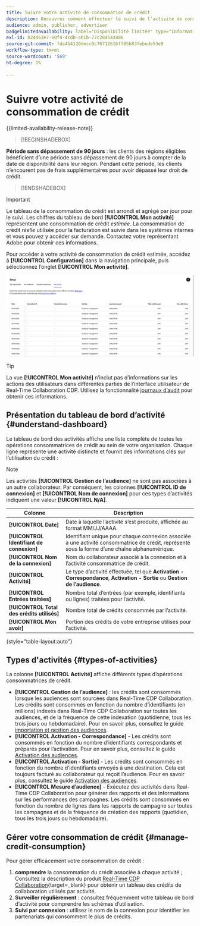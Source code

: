 ```yaml
---
title: Suivre votre activité de consommation de crédit
description: Découvrez comment effectuer le suivi de l’activité de consommation du crédit de votre organisation dans Real-Time CDP Collaboration.
audience: admin, publisher, advertiser
badgelimitedavailability: label="Disponibilité limitée" type="Informative" url="https://helpx.adobe.com/fr/legal/product-descriptions/real-time-customer-data-platform-collaboration.html newtab=true"
exl-id: b24d63e7-60f4-4cdb-ab1b-77c284543486
source-git-commit: fda414120decc0c76712616ff85b83febede53e9
workflow-type: tm+mt
source-wordcount: '569'
ht-degree: 1%

---
```


# Suivre votre activité de consommation de crédit

{{limited-availability-release-note}}

>[!BEGINSHADEBOX]

**Période sans dépassement de 90 jours** : les clients des régions éligibles bénéficient d’une période sans dépassement de 90 jours à compter de la date de disponibilité dans leur région. Pendant cette période, les clients n’encourent pas de frais supplémentaires pour avoir dépassé leur droit de crédit.

>[!ENDSHADEBOX]

>[!IMPORTANT]
>
>Le tableau de la consommation du crédit est arrondi et agrégé par jour pour le suivi. Les chiffres du tableau de bord **[!UICONTROL Mon activité]** représentent une consommation de crédit *estimée*. La consommation de crédit *réelle* utilisée pour la facturation est suivie dans les systèmes internes et vous pouvez y accéder sur demande. Contactez votre représentant Adobe pour obtenir ces informations.

Pour accéder à votre activité de consommation de crédit estimée, accédez à **[!UICONTROL Configuration]** dans la navigation principale, puis sélectionnez l’onglet **[!UICONTROL Mon activité]**.

![Tableau de bord Mon activité affichant les détails de la consommation du crédit](/help/assets/setup/my-activity-credits/activity-dashboard.png)

>[!TIP]
>
>La vue **[!UICONTROL Mon activité]** n’inclut pas d’informations sur les actions des utilisateurs dans différentes parties de l’interface utilisateur de Real-Time Collaboration CDP. Utilisez la fonctionnalité [journaux d’audit](/help/guide/setup/audit-logs.md) pour obtenir ces informations.

## Présentation du tableau de bord d’activité {#understand-dashboard}

Le tableau de bord des activités affiche une liste complète de toutes les opérations consommatrices de crédit au sein de votre organisation. Chaque ligne représente une activité distincte et fournit des informations clés sur l’utilisation du crédit :

>[!NOTE]
>
>Les activités **[!UICONTROL Gestion de l’audience]** ne sont pas associées à un autre collaborateur. Par conséquent, les colonnes **[!UICONTROL ID de connexion]** et **[!UICONTROL Nom de connexion]** pour ces types d’activités indiquent une valeur **[!UICONTROL N/A]**.

| Colonne | Description |
|------------|--------------|
| **[!UICONTROL Date]** | Date à laquelle l’activité s’est produite, affichée au format MM/JJ/AAAA. |
| **[!UICONTROL Identifiant de connexion]** | Identifiant unique pour chaque connexion associée à une activité consommatrice de crédit, représenté sous la forme d’une chaîne alphanumérique. |
| **[!UICONTROL Nom de la connexion]** | Nom du collaborateur associé à la connexion et à l’activité consommatrice de crédit. |
| **[!UICONTROL Activité]** | Le type d’activité effectuée, tel que **Activation - Correspondance**, **Activation - Sortie** ou **Gestion de l’audience**. |
| **[!UICONTROL Entrées traitées]** | Nombre total d’entrées (par exemple, identifiants ou lignes) traitées pour l’activité. |
| **[!UICONTROL Total des crédits utilisés]** | Nombre total de crédits consommés par l’activité. |
| **[!UICONTROL Mon avoir]** | Portion des crédits de votre entreprise utilisés pour l’activité. |

{style="table-layout:auto"}

## Types d&#39;activités {#types-of-activities}

La colonne **[!UICONTROL Activité]** affiche différents types d’opérations consommatrices de crédit.

* **[!UICONTROL Gestion de l’audience]** : les crédits sont consommés lorsque les audiences sont sourcées dans Real-Time CDP Collaboration. Les crédits sont consommés en fonction du nombre d’identifiants (en millions) indexés dans Real-Time CDP Collaboration sur toutes les audiences, et de la fréquence de cette indexation (quotidienne, tous les trois jours ou hebdomadaire). Pour en savoir plus, consultez le guide [importation et gestion des audiences](/help/guide/setup/onboard-audiences.md).
* **[!UICONTROL Activation - Correspondance]** - Les crédits sont consommés en fonction du nombre d’identifiants correspondants et préparés pour l’activation. Pour en savoir plus, consultez le guide [Activation des audiences](/help/guide/collaborate/activate.md).
* **[!UICONTROL Activation - Sortie]** - Les crédits sont consommés en fonction du nombre d’identifiants envoyés à une destination. Cela est toujours facturé au collaborateur qui reçoit l’audience. Pour en savoir plus, consultez le guide [Activation des audiences](/help/guide/collaborate/activate.md).
* **[!UICONTROL Mesure d’audience]** - Exécutez des activités dans Real-Time CDP Collaboration pour générer des rapports et des informations sur les performances des campagnes. Les crédits sont consommés en fonction du nombre de lignes dans les rapports de campagne sur toutes les campagnes et de la fréquence de création des rapports (quotidien, tous les trois jours ou hebdomadaire).

## Gérer votre consommation de crédit {#manage-credit-consumption}

Pour gérer efficacement votre consommation de crédit :

1. **comprendre** la consommation du crédit associée à chaque activité ; Consultez la description du produit [Real-Time CDP Collaboration](https://helpx.adobe.com/fr/legal/product-descriptions/real-time-customer-data-platform-collaboration.html){target=_blank} pour obtenir un tableau des crédits de collaboration utilisés par activité.
2. **Surveiller régulièrement** : consultez fréquemment votre tableau de bord d’activité pour comprendre les schémas d’utilisation.
3. **Suivi par connexion** : utilisez le nom de la connexion pour identifier les partenariats qui consomment le plus de crédits.

<!--

## Pagination and navigation

The activity list is paginated to improve performance and readability. Use the navigation controls at the bottom of the table to move between pages and adjust how many records you can view at once.

-->
